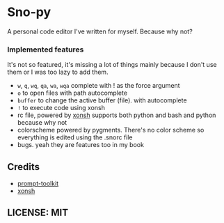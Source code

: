 # Sno-py

A personal code editor I've written for myself. Because why not?

### Implemented features

It's not so featured, it's missing a lot of things mainly because I don't use them or I was too lazy to add them.
- `w`, `q`, `wq`, `qa`, `wa`, `wqa` complete with ! as the force argument
- `o` to open files with path autocomplete
- `buffer` to change the active buffer (file). with autocomplete
- `!` to execute code using xonsh
- rc file, powered by [xonsh](https://github.com/xonsh/xonsh) supports both python and bash and python because why not
- colorscheme powered by pygments. There's no color scheme so everything is edited using the .snorc file
- bugs. yeah they are features too in my book

## Credits
- [prompt-toolkit](https://github.com/prompt-toolkit)
- [xonsh](https://github.com/xonsh/xonsh)

## LICENSE: MIT
